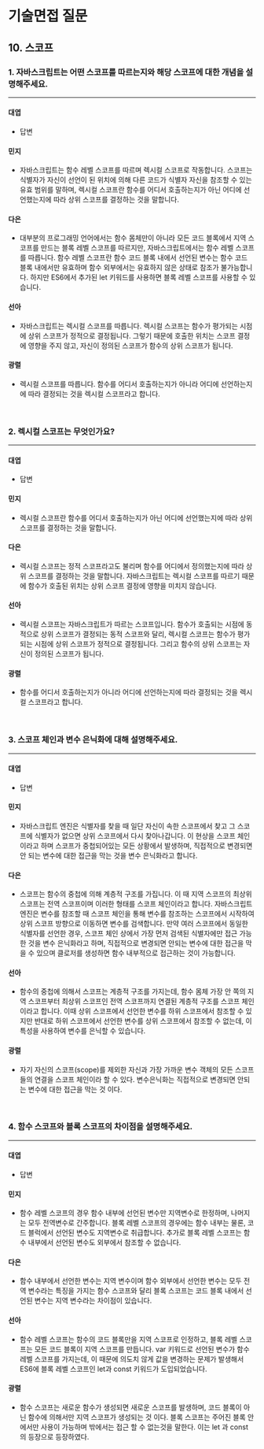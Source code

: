 # 기술면접 질문

## 10. 스코프

### 1. 자바스크립트는 어떤 스코프를 따르는지와 해당 스코프에 대한 개념을 설명해주세요.

<hr>

#### 대엽

- 답변

#### 민지

- 자바스크립트는 함수 레벨 스코프를 따르며 렉시컬 스코프로 작동합니다.
  스코프는 식별자가 자신이 선언이 된 위치에 의해 다른 코드가 식별자 자신을 참조할 수 있는 유효 범위를 말하며,
  렉시컬 스코프란 함수를 어디서 호출하는지가 아닌 어디에 선언했는지에 따라 상위 스코프를 결정하는 것을 말합니다.

#### 다은

- 대부분의 프로그래밍 언어에서는 함수 몸체만이 아니라 모든 코드 블록에서 지역 스코프를 만드는 블록 레벨 스코프를 따르지만, 자바스크립트에서는 함수 레벨 스코프를 따릅니다. 함수 레벨 스코프란 함수 코드 블록 내에서 선언된 변수는 함수 코드 블록 내에서만 유효하며 함수 외부에서는 유효하지 않은 상태로 참조가 불가능합니다. 하지만 ES6에서 추가된 let 키워드를 사용하면 블록 레벨 스코프를 사용할 수 있습니다.

#### 선아

- 자바스크립트는 렉시컬 스코프를 따릅니다. 렉시컬 스코프는 함수가 평가되는 시점에 상위 스코프가 정적으로 결정됩니다. 그렇기 때문에 호출한 위치는 스코프 결정에 영향을 주지 않고, 자신이 정의된 스코프가 함수의 상위 스코프가 됩니다.

#### 광렬

- 렉시컬 스코프를 따릅니다. 함수를 어디서 호출하는지가 아니라 어디에 선언하는지에 따라 결정되는 것을 렉시컬 스코프라고 합니다.

<br>

### 2. 렉시컬 스코프는 무엇인가요?

<hr>

#### 대엽

- 답변

#### 민지

- 렉시컬 스코프란 함수를 어디서 호출하는지가 아닌 어디에 선언했는지에 따라 상위 스코프를 결정하는 것을 말합니다.

#### 다은

- 렉시컬 스코프는 정적 스코프라고도 불리며 함수를 어디에서 정의했는지에 따라 상위 스코프를 결정하는 것을 말합니다. 자바스크립트는 렉시컬 스코프를 따르기 때문에 함수가 호출된 위치는 상위 스코프 결정에 영향을 미치지 않습니다.

#### 선아

- 렉시컬 스코프는 자바스크립트가 따르는 스코프입니다. 함수가 호출되는 시점에 동적으로 상위 스코프가 결정되는 동적 스코프와 달리, 렉시컬 스코프는 함수가 평가되는 시점에 상위 스코프가 정적으로 결정됩니다. 그리고 함수의 상위 스코프는 자신이 정의된 스코프가 됩니다.

#### 광렬

- 함수를 어디서 호출하는지가 아니라 어디에 선언하는지에 따라 결정되는 것을 렉시컬 스코프라고 합니다.

<br>

### 3. 스코프 체인과 변수 은닉화에 대해 설명해주세요.

<hr>

#### 대엽

- 답변

#### 민지

- 자바스크립트 엔진은 식별자를 찾을 때 일단 자신이 속한 스코프에서 찾고
  그 스코프에 식별자가 없으면 상위 스코프에서 다시 찾아나갑니다.
  이 현상을 스코프 체인 이라고 하며 스코프가 중첩되어있는 모든 상황에서 발생하며,
  직접적으로 변경되면 안 되는 변수에 대한 접근을 막는 것을 변수 은닉화라고 합니다.

#### 다은

- 스코프는 함수의 중첩에 의해 계층적 구조를 가집니다. 이 때 지역 스코프의 최상위 스코프는 전역 스코프이며 이러한 형태를 스코프 체인이라고 합니다. 자바스크립트 엔진은 변수를 참조할 때 스코프 체인을 통해 변수를 참조하는 스코프에서 시작하여 상위 스코프 방향으로 이동하면 변수를 검색합니다. 만약 여러 스코프에서 동일한 식별자를 선언한 경우, 스코프 체인 상에서 가장 먼저 검색된 식별자에만 접근 가능한 것을 변수 은닉화라고 하며, 직접적으로 변경되면 안되는 변수에 대한 접근을 막을 수 있으며 클로저를 생성하면 함수 내부적으로 접근하는 것이 가능합니다.

#### 선아

- 함수의 중첩에 의해서 스코프는 계층적 구조를 가지는데, 함수 몸체 가장 안 쪽의 지역 스코프부터 최상위 스코프인 전역 스코프까지 연결된 계층적 구조를 스코프 체인이라고 합니다. 이때 상위 스코프에서 선언한 변수를 하위 스코프에서 참조할 수 있지만 반대로 하위 스코프에서 선언한 변수를 상위 스코프에서 참조할 수 없는데, 이 특성을 사용하여 변수를 은닉할 수 있습니다.

#### 광렬

- 자기 자신의 스코프(scope)를 제외한 자신과 가장 가까운 변수 객체의 모든 스코프들의 연결을 스코프 체인이라 할 수 있다. 변수은닉화는 직접적으로 변경되면 안되는 변수에 대한 접근을 막는 것 이다.

<br>

### 4. 함수 스코프와 블록 스코프의 차이점을 설명해주세요.

<hr>

#### 대엽

- 답변

#### 민지

- 함수 레벨 스코프의 경우 함수 내부에 선언된 변수만 지역변수로 한정하며, 나머지는 모두 전역변수로 간주합니다.
  블록 레벨 스코프의 경우에는 함수 내부는 물론, 코드 블럭에서 선언된 변수도 지역변수로 취급합니다.
  추가로 블록 레벨 스코프는 함수 내부에서 선언된 변수도 외부에서 참조할 수 없습니다.

#### 다은

- 함수 내부에서 선언한 변수는 지역 변수이며 함수 외부에서 선언한 변수는 모두 전역 변수라는 특징을 가지는 함수 스코프와 달리 블록 스코프는 코드 블록 내에서 선언된 변수는 지역 변수라는 차이점이 있습니다.

#### 선아

- 함수 레벨 스코프는 함수의 코드 블록만을 지역 스코프로 인정하고, 블록 레벨 스코프는 모든 코드 블록이 지역 스코프를 만듭니다. var 키워드로 선언된 변수가 함수 레벨 스코프를 가지는데, 이 때문에 의도치 않게 값을 변경하는 문제가 발생해서 ES6에 블록 레벨 스코프인 let과 const 키워드가 도입되었습니다.

#### 광렬

- 함수 스코프는 새로운 함수가 생성되면 새로운 스코프를 발생하며, 코드 블록이 아닌 함수에 의해서만 지역 스코프가 생성되는 것 이다. 블록 스코프는 주어진 블록 안에서만 사용이 가능하며 밖에서는 접근 할 수 없는것을 말한다. 이는 let 과 const 의 등장으로 등장하였다.
